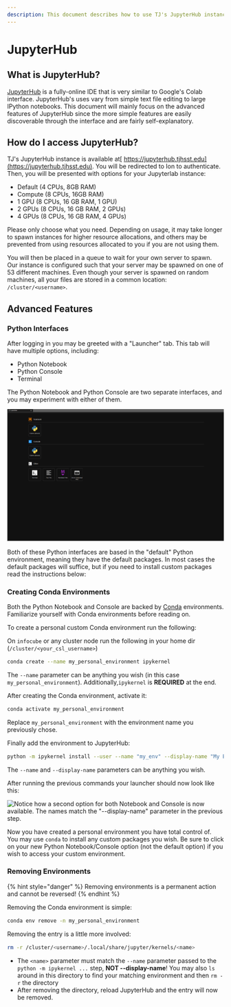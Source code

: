 ```yaml
---
description: This document describes how to use TJ's JupyterHub instance
---
```


# JupyterHub

## What is JupyterHub?

[JupyterHub](https://jupyter.org/hub) is a fully-online IDE that is very similar to Google's Colab interface. JupyterHub's uses vary from simple text file editing to large IPython notebooks. This document will mainly focus on the advanced features of JupyterHub since the more simple features are easily discoverable through the interface and are fairly self-explanatory.

## How do I access JupyterHub?

TJ's JupyterHub instance is available at[ https://jupyterhub.tjhsst.edu](https://jupyterhub.tjhsst.edu). You will be redirected to Ion to authenticate. Then, you will be presented with options for your Jupyterlab instance:

* Default (4 CPUs, 8GB RAM)
* Compute (8 CPUs, 16GB RAM)
* 1 GPU (8 CPUs, 16 GB RAM, 1 GPU)
* 2 GPUs (8 CPUs, 16 GB RAM, 2 GPUs)
* 4 GPUs (8 CPUs, 16 GB RAM, 4 GPUs)

Please only choose what you need. Depending on usage, it may take longer to spawn instances for higher resource allocations, and others may be prevented from using resources allocated to you if you are not using them.

You will then be placed in a queue to wait for your own server to spawn. Our instance is configured such that your server may be spawned on one of 53 different machines. Even though your server is spawned on random machines, all your files are stored in a common location:  `/cluster/<username>`.&#x20;

## Advanced Features

### Python Interfaces

After logging in you may be greeted with a "Launcher" tab. This tab will have multiple options, including:

* Python Notebook
* Python Console
* Terminal

The Python Notebook and Python Console are two separate interfaces, and you may experiment with either of them.&#x20;

![As you see in the top two rows, the options "Notebook" and "Console" are available. Notice how they are both named "Python (default)"](../../.gitbook/assets/launcher.png)

Both of these Python interfaces are based in the "default" Python environment, meaning they have the default packages. In most cases the default packages will suffice, but if you need to install custom packages read the instructions below:

### Creating Conda Environments

Both the Python Notebook and Console are backed by [Conda](https://docs.conda.io/en/latest/) environments. Familiarize yourself with Conda environments before reading on.&#x20;

To create a personal custom Conda environment run the following:

On `infocube` or any cluster node run the following in your home dir (`/cluster/<your_csl_username>`)

```bash
conda create --name my_personal_environment ipykernel
```

The `--name` parameter can be anything you wish (in this case `my_personal_environment`). Additionally,`ipykernel` is **REQUIRED** at the end.

After creating the Conda environment, activate it:

```bash
conda activate my_personal_environment
```

Replace `my_personal_environment` with the environment name you previously chose.

Finally add the environment to JupyterHub:

```bash
python -m ipykernel install --user --name "my_env" --display-name "My Env"
```

The `--name` and `--display-name` parameters can be anything you wish.

After running the previous commands your launcher should now look like this:

![Notice how a second option for both Notebook and Console is now available. The names match the "--display-name" parameter in the previous step.](../../.gitbook/assets/new\_launcher.png)

Now you have created a personal environment you have total control of. You may use `conda` to install any custom packages you wish. Be sure to click on your new Python Notebook/Console option (not the default option) if you wish to access your custom environment.

### Removing Environments

{% hint style="danger" %}
Removing environments is a permanent action and cannot be reversed!
{% endhint %}

Removing the Conda environment is simple:

```bash
conda env remove -n my_personal_environment
```

Removing the entry is a little more involved:

```bash
rm -r /cluster/<username>/.local/share/jupyter/kernels/<name>
```

* The `<name>` parameter must match the `--name` parameter passed to the `python -m ipykernel ...` step, **NOT --display-name**! You may also `ls` around in this directory to find your matching environment and then `rm -r` the directory
* After removing the directory, reload JupyterHub and the entry will now be removed.
